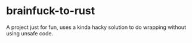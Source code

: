 # brainfuck-to-rust
A project just for fun, uses a kinda hacky solution to do wrapping without using unsafe code.
